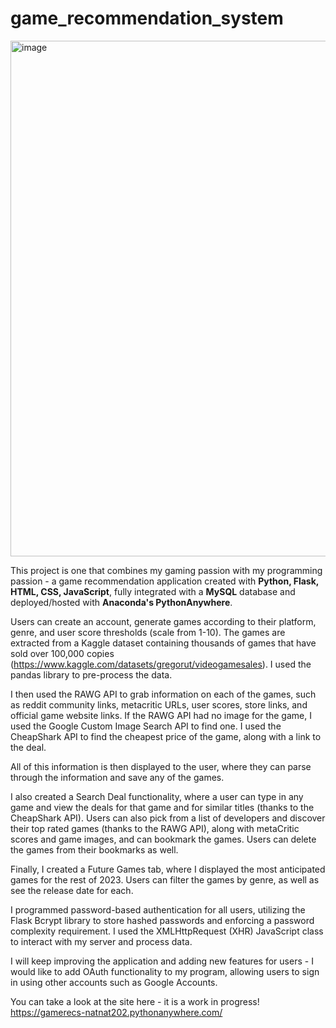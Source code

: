 # game_recommendation_system
<img width="825" alt="image" src="https://github.com/nrs20/game_recommendation_system/assets/92758174/d3e5adba-3f9b-4de3-8475-2c342a659b48">

This project is one that combines my gaming passion with my programming passion - a game recommendation application created with **Python, Flask, HTML, CSS, JavaScript**, fully integrated with a **MySQL** database and deployed/hosted with **Anaconda's PythonAnywhere**.

Users can create an account, generate games according to their platform, genre, and user score thresholds (scale from 1-10). The games are extracted from a Kaggle dataset containing thousands of games that have sold over 100,000 copies (https://www.kaggle.com/datasets/gregorut/videogamesales). I used the pandas library to pre-process the data.

I then used the RAWG API to grab information on each of the games, such as reddit community links, metacritic URLs, user scores, store links, and official game website links. If the RAWG API had no image for the game, I used the Google Custom Image Search API to find one. I used the CheapShark API to find the cheapest price of the game, along with a link to the deal. 

All of this information is then displayed to the user, where they can parse through the information and save any of the games. 

I also created a Search Deal functionality, where a user can type in any game and view the deals for that game and for similar titles (thanks to the CheapShark API). Users can also pick from a list of developers and discover their top rated games (thanks to the RAWG API), along with metaCritic scores and game images, and can bookmark the games. Users can delete the games from their bookmarks as well. 

Finally, I created a Future Games tab, where I displayed the most anticipated games for the rest of 2023. Users can filter the games by genre, as well as see the release date for each. 

I programmed password-based authentication for all users, utilizing the Flask Bcrypt library to store hashed passwords and enforcing a password complexity requirement. I used the XMLHttpRequest (XHR) JavaScript class to interact with my server and process data.

I will keep improving the application and adding new features for users - I would like to add OAuth functionality to my program, allowing users to sign in using other accounts such as Google Accounts.

You can take a look at the site here - it is a work in progress! https://gamerecs-natnat202.pythonanywhere.com/
